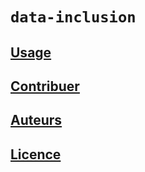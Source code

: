 # `data-inclusion`

## [Usage](USAGE.md)

## [Contribuer](CONTRIBUTING.md)

## [Auteurs](CODEOWNERS)

## [Licence](LICENSE)
